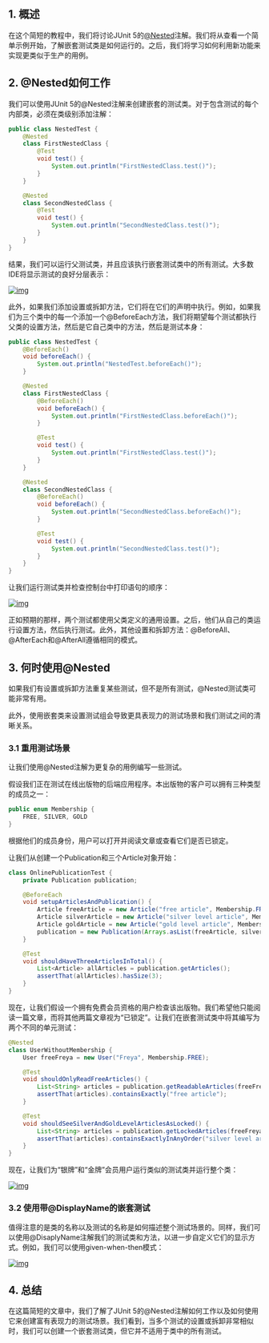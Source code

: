 ## 1. 概述

在这个简短的教程中，我们将讨论JUnit 5的[@Nested](https://junit.org/junit5/docs/current/user-guide/#writing-tests-nested)注解。我们将从查看一个简单示例开始，了解嵌套测试类是如何运行的。之后，我们将学习如何利用新功能来实现更类似于生产的用例。

## 2. @Nested如何工作

我们可以使用JUnit 5的@Nested注解来创建嵌套的测试类。对于包含测试的每个内部类，必须在类级别添加注解：

```java
public class NestedTest {
    @Nested
    class FirstNestedClass {
        @Test
        void test() {
            System.out.println("FirstNestedClass.test()");
        }
    }

    @Nested
    class SecondNestedClass {
        @Test
        void test() {
            System.out.println("SecondNestedClass.test()");
        }
    }
}
```

结果，我们可以运行父测试类，并且应该执行嵌套测试类中的所有测试。大多数IDE将显示测试的良好分层表示：

[![img](https://www.baeldung.com/wp-content/uploads/2023/02/nested_tests_intellij-300x88.jpg)](https://www.baeldung.com/wp-content/uploads/2023/02/nested_tests_intellij.jpg)

此外，如果我们添加设置或拆卸方法，它们将在它们的声明中执行。例如，如果我们为三个类中的每一个添加一个@BeforeEach方法，我们将期望每个测试都执行父类的设置方法，然后是它自己类中的方法，然后是测试本身：

```java
public class NestedTest {
    @BeforeEach()
    void beforeEach() {
        System.out.println("NestedTest.beforeEach()");
    }

    @Nested
    class FirstNestedClass {
        @BeforeEach()
        void beforeEach() {
            System.out.println("FirstNestedClass.beforeEach()");
        }

        @Test
        void test() {
            System.out.println("FirstNestedClass.test()");
        }
    }

    @Nested
    class SecondNestedClass {
        @BeforeEach()
        void beforeEach() {
            System.out.println("SecondNestedClass.beforeEach()");
        }

        @Test
        void test() {
            System.out.println("SecondNestedClass.test()");
        }
    }
}
```

让我们运行测试类并检查控制台中打印语句的顺序：

[![img](https://www.baeldung.com/wp-content/uploads/2023/02/nested_tests_execution-300x92.jpg)](https://www.baeldung.com/wp-content/uploads/2023/02/nested_tests_execution.jpg)

正如预期的那样，两个测试都使用父类定义的通用设置。之后，他们从自己的类运行设置方法，然后执行测试。此外，其他设置和拆卸方法：@BeforeAll、@AfterEach和@AfterAll遵循相同的模式。

## 3. 何时使用@Nested

如果我们有设置或拆卸方法重复某些测试，但不是所有测试，@Nested测试类可能非常有用。

此外，使用嵌套类来设置测试组会导致更具表现力的测试场景和我们测试之间的清晰关系。

### 3.1 重用测试场景

让我们使用@Nested注解为更复杂的用例编写一些测试。

假设我们正在测试在线出版物的后端应用程序。本出版物的客户可以拥有三种类型的成员之一：

```java
public enum Membership {
    FREE, SILVER, GOLD
}
```

根据他们的成员身份，用户可以打开并阅读文章或查看它们是否已锁定。

让我们从创建一个Publication和三个Article对象开始：

```java
class OnlinePublicationTest {
    private Publication publication;

    @BeforeEach
    void setupArticlesAndPublication() {
        Article freeArticle = new Article("free article", Membership.FREE);
        Article silverArticle = new Article("silver level article", Membership.SILVER);
        Article goldArticle = new Article("gold level article", Membership.GOLD);
        publication = new Publication(Arrays.asList(freeArticle, silverArticle, goldArticle));
    }

    @Test
    void shouldHaveThreeArticlesInTotal() {
        List<Article> allArticles = publication.getArticles();
        assertThat(allArticles).hasSize(3);
    }
}
```

现在，让我们假设一个拥有免费会员资格的用户检查该出版物。我们希望他只能阅读一篇文章，而将其他两篇文章视为“已锁定”。让我们在嵌套测试类中将其编写为两个不同的单元测试：

```java
@Nested
class UserWithoutMembership {
    User freeFreya = new User("Freya", Membership.FREE);

    @Test
    void shouldOnlyReadFreeArticles() {
        List<String> articles = publication.getReadableArticles(freeFreya);
        assertThat(articles).containsExactly("free article");
    }

    @Test
    void shouldSeeSilverAndGoldLevelArticlesAsLocked() {
        List<String> articles = publication.getLockedArticles(freeFreya);
        assertThat(articles).containsExactlyInAnyOrder("silver level article", "gold level article");
    }
}
```

现在，让我们为“银牌”和“金牌”会员用户运行类似的测试类并运行整个类：



[![img](https://www.baeldung.com/wp-content/uploads/2023/02/onlibe_publication_test_scenario-300x142.jpg)](https://www.baeldung.com/wp-content/uploads/2023/02/onlibe_publication_test_scenario.jpg)

### 3.2 使用带@DisplayName的嵌套测试

值得注意的是类的名称以及测试的名称是如何描述整个测试场景的。同样，我们可以使用@DisaplyName注解我们的测试类和方法，以进一步自定义它们的显示方式。例如，我们可以使用given-when-then模式：



[![img](https://www.baeldung.com/wp-content/uploads/2023/02/nested_test_with_display_name-300x119.png)](https://www.baeldung.com/wp-content/uploads/2023/02/nested_test_with_display_name.png)

## 4. 总结

在这篇简短的文章中，我们了解了JUnit 5的@Nested注解如何工作以及如何使用它来创建富有表现力的测试场景。我们看到，当多个测试的设置或拆卸非常相似时，我们可以创建一个嵌套测试类，但它并不适用于类中的所有测试。